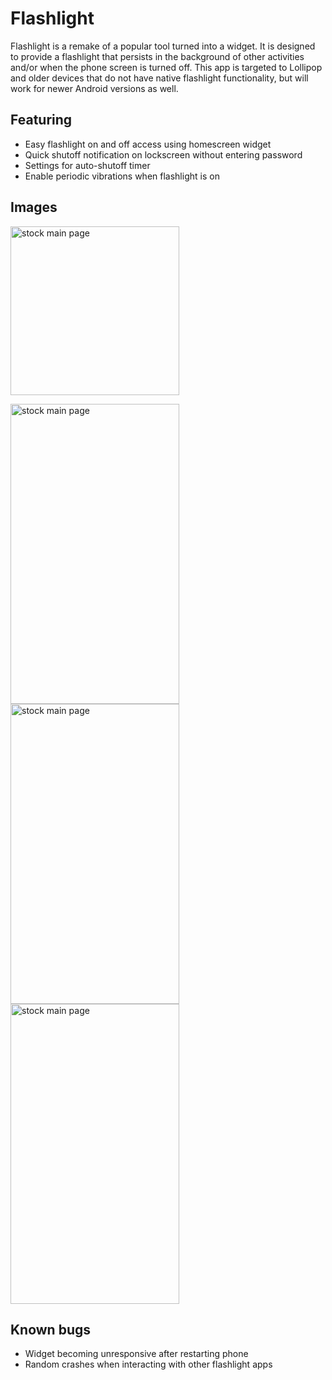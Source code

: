# Flashlight
Flashlight is a remake of a popular tool turned into a widget. It is designed to provide a flashlight that persists in the background of other activities and/or when the phone screen is turned off. This app is targeted to Lollipop and older devices that do not have native flashlight functionality, but will work for newer Android versions as well.

## Featuring
* Easy flashlight on and off access using homescreen widget
* Quick shutoff notification on lockscreen without entering password
* Settings for auto-shutoff timer
* Enable periodic vibrations when flashlight is on

## Images
<img src="https://cloud.githubusercontent.com/assets/24646741/23837999/04a30056-074e-11e7-92f6-eb694026dc43.png" alt="stock main page" width="270" height="270">

<img src="https://cloud.githubusercontent.com/assets/24646741/23837995/efef0740-074d-11e7-9643-170106a89bec.png" alt="stock main page" width="270" height="480"> <img src="https://cloud.githubusercontent.com/assets/24646741/23837998/fae44674-074d-11e7-81e2-c5e01372815f.png" alt="stock main page" width="270" height="480"> <img src="https://cloud.githubusercontent.com/assets/24646741/23837997/f8559778-074d-11e7-94e5-4f0f9e90dd99.png" alt="stock main page" width="270" height="480">

## Known bugs
* Widget becoming unresponsive after restarting phone
* Random crashes when interacting with other flashlight apps
